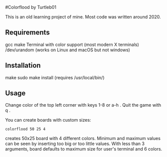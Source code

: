 #Colorflood by Turtleb01

This is an old learning project of mine. Most code was written around 2020.

## Requirements
gcc
make
Terminal with color support (most modern X terminals)
/dev/urandom (works on Linux and macOS but not windows)

## Installation
make
sudo make install (requires /usr/local/bin/)

## Usage
Change color of the top left corner with keys 1-8 or a-h <enter>. Quit the game with q <enter>. 

You can create boards with custom sizes:
```
colorflood 50 25 4
```
creates 50x25 board with 4 different colors. Minimum and maximum values can be seen by inserting too big or too little values. With less than 3 arguments, board defaults to maximum size for user's terminal and 6 colors.
